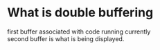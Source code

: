 # What is double buffering
first buffer associated with code running currently<br>second buffer is what is being displayed.

